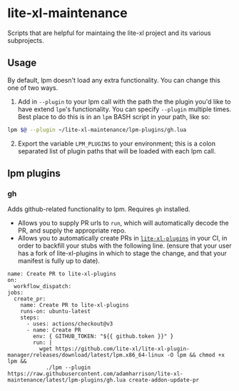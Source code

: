 # lite-xl-maintenance

Scripts that are helpful for maintaing the lite-xl project and its various subprojects.

## Usage

By default, lpm doesn't load any extra functionality. You can change this one of two ways.

1. Add in `--plugin` to your lpm call with the path the the plugin you'd like to have extend `lpm`'s functionality. You can specify `--plugin` multiple times. Best place to do this is in an `lpm` BASH script in your path, like so:

```bash
lpm $@ --plugin ~/lite-xl-maintenance/lpm-plugins/gh.lua
```

2. Export the variable `LPM_PLUGINS` to your environment; this is a colon separated list of plugin paths that will be loaded with each lpm call.

## lpm plugins

### gh

Adds github-related functionality to lpm. Requires `gh` installed.

* Allows you to supply PR urls to `run`, which will automatically decode the PR, and supply the appropriate repo.
* Allows you to automatically create PRs in [`lite-xl-plugins`](https://github.com/lite-xl/lite-xl-plugins) in your CI, in order to backfill your stubs with the following line.
(ensure that your user has a fork of lite-xl-plugins in which to stage the change, and that your manifest is fully up to date).

```
name: Create PR to lite-xl-plugins
on:
  workflow_dispatch:
jobs:
  create_pr:
    name: Create PR to lite-xl-plugins
    runs-on: ubuntu-latest
    steps:
      - uses: actions/checkout@v3
      - name: Create PR
        env: { GITHUB_TOKEN: "${{ github.token }}" }
        run: |
          wget https://github.com/lite-xl/lite-xl-plugin-manager/releases/download/latest/lpm.x86_64-linux -O lpm && chmod +x lpm &&
            ./lpm --plugin https://raw.githubusercontent.com/adamharrison/lite-xl-maintenance/latest/lpm-plugins/gh.lua create-addon-update-pr
```
